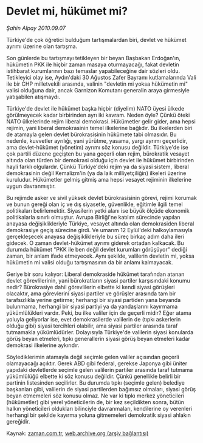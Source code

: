 # Devlet mi, hükümet mi?

*Şahin Alpay 2010.09.07*

<td class="columnist-detail">
<p>Türkiye'de çok öğretici bulduğum tartışmalardan biri, devlet ve hükümet ayrımı üzerine olan tartışma.</p>
<p>
<div id="haberMetinDiv">
<p>Son günlerde bu tartışmayı tetikleyen bir beyan Başbakan Erdoğan'ın, hükümetin PKK ile hiçbir zaman masaya oturmayacağı, fakat devletin istihbarat kurumlarının bazı temaslar yapabileceğine dair sözleri oldu. Tetikleyici olay ise, Aydın'daki 30 Ağustos Zafer Bayramı kutlamalarında Vali ile bir CHP milletvekili arasında, valinin "devletin mi yoksa hükümetin mi" valisi olduğuna dair, ancak Garnizon Komutanı generalin araya girmesiyle yatışabilen atışmaydı.
<p>Türkiye'de devlet ile hükümet başka hiçbir (diyelim) NATO üyesi ülkede görülmeyecek kadar birbirinden ayrı iki kavram. Neden öyle? Çünkü öteki NATO ülkelerinde rejim liberal demokrasi. Hükümetler gelir gider, ama hepsi rejimin, yani liberal demokrasinin temel ilkelerine bağlıdır. Bu ilkelerden biri de atamayla gelen devlet bürokrasisinin hükümete tabi olmasıdır. Bu nedenle, kuvvetler ayrılığı, yani yürütme, yasama, yargı ayrımı geçerlidir, ama devlet-hükümet (yönetim) ayrımı söz konusu değildir. Türkiye'de ise çok partili düzene geçişten bu yana geçerli olan rejim, bürokratik vesayet altında olan türden bir demokrasi olduğu için devlet ile hükümet birbirinden hayli farklı olgulardır. Çünkü Türkiye'deki rejim ya da siyasi sistem, liberal demokrasinin değil Kemalizm'in (ya da laik milliyetçiliğin) ilkeleri üzerine kuruludur. Hükümetler gelmiş gitmiş ama hepsi vesayet rejiminin ilkelerine uygun davranmıştır.
<p>Bu rejimde asker ve sivil yüksek devlet bürokrasisinin görevi, rejimi korumak ve bunun gereği olan iç ve dış siyasetle, güvenlikle, eğitimle ilgili temel politikaları belirlemektir. Siyasilerin yetki alanı ise büyük ölçüde ekonomik politikalarla sınırlı olmuştur. Avrupa Birliği'ne katılım sürecinde yapılan anayasa değişiklikleriyle Türkiye, vesayet altında olan demokrasiden liberal demokrasiye geçiş sürecine girdi. Ve umarım 12 Eylül'deki halkoylamasıyla gerçekleşecek anayasa değişiklikleriyle bu süreç birkaç adım daha ileri gidecek. O zaman devlet-hükümet ayrımı giderek ortadan kalkacak. Bu durumda hükümet "PKK ile ben değil devlet kurumları görüşüyor" dediği zaman, bir anlam ifade etmeyecek. Aynı şekilde, valilerin devletin mi, yoksa hükümetin mi valisi olduğu tartışmasının da bir anlamı kalmayacak.
<p>Geriye bir soru kalıyor: Liberal demokraside hükümet tarafından atanan devlet görevlilerinin, yani bürokratların siyasi partiler karşısındaki konumu nedir? Bürokrasiye dahil görevlilerin elbette ki kendi siyasi görüşleri olacaktır, ama görevlerini siyasi partiler ve görüşler arasında tam bir tarafsızlıkla yerine getirme; herhangi bir siyasi partiden yana beyanda bulunmama, herhangi bir siyasi partiyi ya da yandaşlarını kayırmama yükümlülükleri vardır. Peki, bu ilke valiler için de geçerli midir? Eğer atama yoluyla geliyorlar ise, evet demokrasilerde valilerin de (tıpkı askerlerin olduğu gibi) siyasi tercihleri olabilir, ama siyasi partiler arasında taraf tutmamakla yükümlüdürler. Dolayısıyla Türkiye'de valilerin siyasi konularda görüş beyan etmeleri, tıpkı generallerin siyasi görüş beyan etmeleri kadar demokrasi ilkelerine aykırıdır.
<p>Söylediklerimin atamayla değil seçimle gelen valiler açısından geçerli olamayacağı açıktır. Gerek ABD gibi federal, gerekse Japonya gibi üniter yapıdaki devletlerde seçimle gelen valilerin partiler arasında taraf tutmama yükümlülüğü elbette ki söz konusu değildir. Çünkü genellikle belirli bir partinin listesinden seçilirler. Bu durumda tıpkı (seçimle gelen) belediye başkanları gibi, valilerin de siyasi partilerden bağımsız olmaları, siyasi görüş beyan etmemeleri söz konusu olmaz. Ne var ki tıpkı merkez yöneticileri (hükümetler) gibi yerel yöneticilerin de, bir kez seçildikten sonra, bütün halkın yöneticileri oldukları bilinciyle davranmaları, kendilerine oy verenleri herhangi bir şekilde kayırma yoluna gitmemeleri demokratik siyasi ahlakın gereğidir. </p></p></p></p></p></div>
</p>
<a href="http://web.archive.org/web/20110105051433/mailto:s.alpay@zaman.com.tr">
</a></td>

Kaynak: [zaman.com.tr](http://zaman.com.tr/yazar.do?yazino=1024754), [web.archive.org (arşiv bağlantısı)](http://web.archive.org/web/20110105051433/http://www.zaman.com.tr/yazar.do?yazino=1024754)
